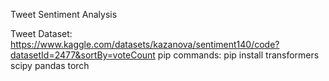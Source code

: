 Tweet Sentiment Analysis

Tweet Dataset: https://www.kaggle.com/datasets/kazanova/sentiment140/code?datasetId=2477&sortBy=voteCount
pip commands: pip install transformers scipy pandas torch
